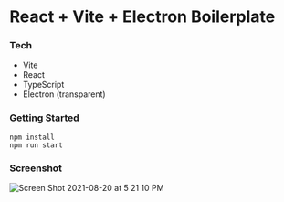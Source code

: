 # React + Vite + Electron Boilerplate

### Tech

- Vite
- React
- TypeScript
- Electron (transparent)

### Getting Started

```
npm install
npm run start
```

### Screenshot

![Screen Shot 2021-08-20 at 5 21 10 PM](https://user-images.githubusercontent.com/70355008/130299264-6f08651a-18da-4740-abc2-325d258a2ff3.png)
